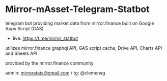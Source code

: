 # Mirror-mAsset-Telegram-Statbot
telegram bot providing market data from mirror.finance built on Google Apps Script (GAS)

- live: https://t.me/mirror_statbot

utilizes mirror.finance graphql API, GAS script cache, Drive API, Charts API and Sheets API

provided by the mirror.finance community

admin: mirrorstats@gmail.com / tg: @clemensg
